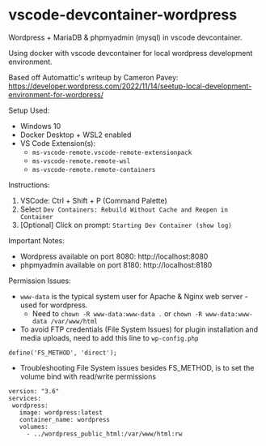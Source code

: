 # vscode-devcontainer-wordpress
Wordpress + MariaDB &amp; phpmyadmin (mysql) in vscode devcontainer.

Using docker with vscode devcontainer for local wordpress development environment.

Based off Automattic's writeup by Cameron Pavey: https://developer.wordpress.com/2022/11/14/seetup-local-development-environment-for-wordpress/

Setup Used:
- Windows 10
- Docker Desktop + WSL2 enabled
- VS Code Extension(s): 
    - `ms-vscode-remote.vscode-remote-extensionpack`
    - `ms-vscode-remote.remote-wsl`
    - `ms-vscode-remote.remote-containers`

Instructions:
1. VSCode: Ctrl + Shift + P (Command Palette)
2. Select `Dev Containers: Rebuild Without Cache and Reopen in Container`
3. [Optional] Click on prompt: `Starting Dev Container (show log)`

Important Notes:
- Wordpress available on port 8080: http://localhost:8080
- phpmyadmin available on port 8180: http://localhost:8180 

Permission Issues:
- `www-data` is the typical system user for Apache & Nginx web server - used for wordpress.
    - Need to `chown -R www-data:www-data .` or `chown -R www-data:www-data /var/www/html`
- To avoid FTP credentials (File System Issues) for plugin installation and media uploads, need to add this line to `wp-config.php`
```
define('FS_METHOD', 'direct');
```
- Troubleshooting File System issues besides FS_METHOD, is to set the volume bind with read/write permissions
```
version: "3.6"
services:
 wordpress:
   image: wordpress:latest
   container_name: wordpress
   volumes:
     - ../wordpress_public_html:/var/www/html:rw
```